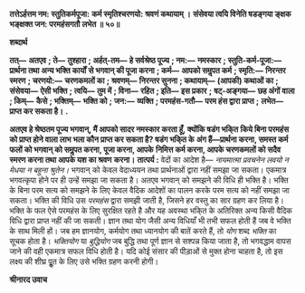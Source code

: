 **तत्तेऽर्हत्तम नम: स्तुतिकर्मपूजा:** **कर्म स्मृतिश्चरणयो: श्रवणं कथायाम् ।** **संसेवया त्वयि विनेति षडङ्गया ङ्क्षक** **भङ्क्षक्त जन: परमहंसगतौ लभेत ॥ ५०॥** 

**शब्दार्थ** 

**तत्—** **अतएव** **; ते—** **तुश्हारा** **; अर्हत्-तम—** **हे सर्वश्रेष्ठ पूज्य** **; नम:—** **नमस्कार** **; स्तुति-कर्म-पूजा:—** **प्रार्थना तथा अन्य भक्ति कार्यों** **से भगवान् की पूजा करना** **; कर्म—** **आपको समॢपत कर्म** **; स्मृति:—** **निरन्तर स्मरण** **; चरणयो:—** **चरणकमलों का** **; श्रवणम्—** **निरन्तर सुनना** **; कथायाम्—** **(आपकी) कथाओं का** **; संसेवया—** **ऐसी भक्ति** **; त्वयि—** **तुम में** **; विना—** **रहित** **; इति—** **इस प्रकार** **;** **षट्-अङ्गया—** **छह अंगों वाला** **; किम्—** **कैसे** **; भक्तिम्—** **भक्ति को** **; जन:—** **व्यक्ति** **; परमहंस-गतौ—** **परम हंस द्वारा प्राप्त** **;** **लभेत—** **प्राप्त कर सकता है।** **.** 

**अतएव हे श्रेष्ठतम पूज्य भगवान्, मैं आपको सादर नमस्कार करता हूँ, क्योंकि षडंग भकि्त** **किये बिना परमहंस को प्राप्त होने वाला लाभ भला कौन प्राप्त कर सकता है? षडंग भकि्त के** **अंग हैं—प्रार्थना करना, समस्त कर्म फलों को भगवान् को समॢपत करना, पूजा करना, आपके** **निमित्त कर्म करना, आपके चरणकमलों को सदैव स्मरण करना तथा आपके यश का श्रवण** **करना।** **तात्पर्य :** वेदों का आदेश है— *नायमात्मा प्रवचनेन लवयो न मेधया न बहुना श्रुतेन।* भगवान् को केवल वेदाध्ययन तथा प्रार्थनाओं द्वारा नहीं समझा जा सकता। एकमात्र भगवत्कृपा होने पर ही उन्हें समझा जा सकता है। अतएव भगवान् को समझने की विधि ही भक्ति है। भक्ति के बिना परम सत्य को समझने के लिए केवल वैदिक आदेशों का पालन करके परम सत्य को नहीं समझा जा सकता। भक्ति की विधि उस *परमहंस* द्वारा समझी जाती है, जिसने हर वस्तु का सार ग्रहण कर लिया है। भक्ति के फल ऐसे परमहंस के लिए सुरक्षित रहते है और यह अवस्था भकि्त के अतिरिक्त अन्य किसी वैदिक विधि द्वारा प्राप्त नहीं की जा सकती। ज्ञान तथा योग जैसी अन्य विधियाँ भी तभी सफल होती हैं जब वे भक्ति के साथ मिली हों। जब हम ज्ञानयोग, कर्मयोग तथा ध्यानयोग की बातें करते हैं, तो *योग* शब्द *भक्ति* का सूचक होता है। *भक्तियोग* या *बुद्धियोग* जब बुद्धि तथा पूर्ण ज्ञान से सश्पन्न किया जाता है, तो भगवद्धाम वापस जाने की वही एकमात्र सफल विधि होती है। यदि कोई संसार की पीड़ाओं से मुक्त होना चाहता है, तो इस लक्ष्य की शीघ्र पूॢत के लिए उसे भक्ति ग्रहण करनी होगी।  

**श्रीनारद उवाच** 